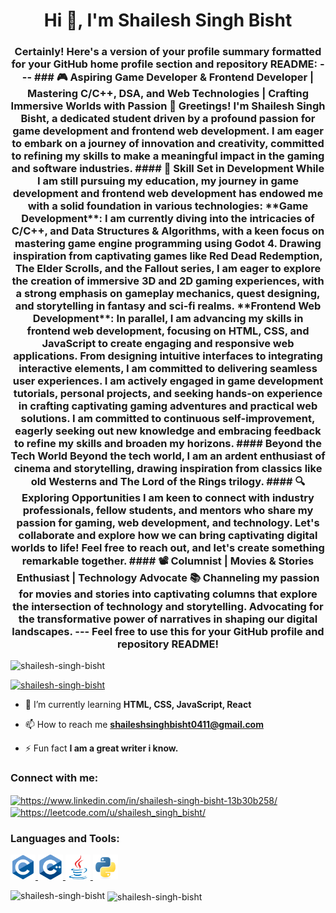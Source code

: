 <h1 align="center">Hi 👋, I'm Shailesh Singh Bisht</h1>
<h3 align="center">Certainly! Here's a version of your profile summary formatted for your GitHub home profile section and repository README: --- ### 🎮 Aspiring Game Developer & Frontend Developer | Mastering C/C++, DSA, and Web Technologies | Crafting Immersive Worlds with Passion 🌟 Greetings! I'm Shailesh Singh Bisht, a dedicated student driven by a profound passion for game development and frontend web development. I am eager to embark on a journey of innovation and creativity, committed to refining my skills to make a meaningful impact in the gaming and software industries. #### 🎯 Skill Set in Development While I am still pursuing my education, my journey in game development and frontend web development has endowed me with a solid foundation in various technologies: **Game Development**: I am currently diving into the intricacies of C/C++, and Data Structures & Algorithms, with a keen focus on mastering game engine programming using Godot 4. Drawing inspiration from captivating games like Red Dead Redemption, The Elder Scrolls, and the Fallout series, I am eager to explore the creation of immersive 3D and 2D gaming experiences, with a strong emphasis on gameplay mechanics, quest designing, and storytelling in fantasy and sci-fi realms. **Frontend Web Development**: In parallel, I am advancing my skills in frontend web development, focusing on HTML, CSS, and JavaScript to create engaging and responsive web applications. From designing intuitive interfaces to integrating interactive elements, I am committed to delivering seamless user experiences. I am actively engaged in game development tutorials, personal projects, and seeking hands-on experience in crafting captivating gaming adventures and practical web solutions. I am committed to continuous self-improvement, eagerly seeking out new knowledge and embracing feedback to refine my skills and broaden my horizons. #### Beyond the Tech World Beyond the tech world, I am an ardent enthusiast of cinema and storytelling, drawing inspiration from classics like old Westerns and The Lord of the Rings trilogy. #### 🔍 Exploring Opportunities I am keen to connect with industry professionals, fellow students, and mentors who share my passion for gaming, web development, and technology. Let's collaborate and explore how we can bring captivating digital worlds to life! Feel free to reach out, and let's create something remarkable together. #### 📽️ Columnist | Movies & Stories Enthusiast | Technology Advocate 📚 Channeling my passion for movies and stories into captivating columns that explore the intersection of technology and storytelling. Advocating for the transformative power of narratives in shaping our digital landscapes. --- Feel free to use this for your GitHub profile and repository README!</h3>

<p align="left"> <img src="https://komarev.com/ghpvc/?username=shailesh-singh-bisht&label=Profile%20views&color=0e75b6&style=flat" alt="shailesh-singh-bisht" /> </p>

<p align="left"> <a href="https://github.com/ryo-ma/github-profile-trophy"><img src="https://github-profile-trophy.vercel.app/?username=shailesh-singh-bisht" alt="shailesh-singh-bisht" /></a> </p>

- 🌱 I’m currently learning **HTML, CSS, JavaScript, React**

- 📫 How to reach me **shaileshsinghbisht0411@gmail.com**

- ⚡ Fun fact **I am a great writer i know.**

<h3 align="left">Connect with me:</h3>
<p align="left">
<a href="https://linkedin.com/in/https://www.linkedin.com/in/shailesh-singh-bisht-13b30b258/" target="blank"><img align="center" src="https://raw.githubusercontent.com/rahuldkjain/github-profile-readme-generator/master/src/images/icons/Social/linked-in-alt.svg" alt="https://www.linkedin.com/in/shailesh-singh-bisht-13b30b258/" height="30" width="40" /></a>
<a href="https://www.leetcode.com/https://leetcode.com/u/shailesh_singh_bisht/" target="blank"><img align="center" src="https://raw.githubusercontent.com/rahuldkjain/github-profile-readme-generator/master/src/images/icons/Social/leet-code.svg" alt="https://leetcode.com/u/shailesh_singh_bisht/" height="30" width="40" /></a>
</p>

<h3 align="left">Languages and Tools:</h3>
<p align="left"> <a href="https://www.cprogramming.com/" target="_blank" rel="noreferrer"> <img src="https://raw.githubusercontent.com/devicons/devicon/master/icons/c/c-original.svg" alt="c" width="40" height="40"/> </a> <a href="https://www.w3schools.com/cpp/" target="_blank" rel="noreferrer"> <img src="https://raw.githubusercontent.com/devicons/devicon/master/icons/cplusplus/cplusplus-original.svg" alt="cplusplus" width="40" height="40"/> </a> <a href="https://www.java.com" target="_blank" rel="noreferrer"> <img src="https://raw.githubusercontent.com/devicons/devicon/master/icons/java/java-original.svg" alt="java" width="40" height="40"/> </a> <a href="https://www.python.org" target="_blank" rel="noreferrer"> <img src="https://raw.githubusercontent.com/devicons/devicon/master/icons/python/python-original.svg" alt="python" width="40" height="40"/> </a> </p>

<p><img align="left" src="https://github-readme-stats.vercel.app/api/top-langs?username=shailesh-singh-bisht&show_icons=true&locale=en&layout=compact" alt="shailesh-singh-bisht" /></p>

<p>&nbsp;<img align="center" src="https://github-readme-stats.vercel.app/api?username=shailesh-singh-bisht&show_icons=true&locale=en" alt="shailesh-singh-bisht" /></p>
